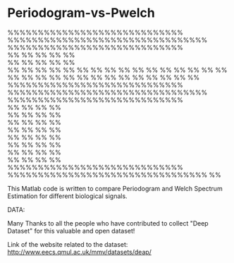 # Periodogram-vs-Pwelch
%%%%%%%%%%%%%%%%%%%%%%%%%%%%%            %%%%%%%%%%%%%%%%%%%%%%%%%%%%%%%%%        %%%%%%%%%%%%%%%%%%%%%%%%%%%%%    
%%                          %%           %%                                       %%                          %%                            
%%                           %%          %%                                       %%                           %%                              
%%                            %%         %%                                       %%                            %%
%%                             %%        %%                                       %%                             %%
%%                             %%        %%                                       %%                             %%
%%                            %%         %%                                       %%                            %%
%%                           %%          %%                                       %%                           %%
%%                          %%           %%                                       %%                          %%
%%%%%%%%%%%%%%%%%%%%%%%%%%%%%            %%%%%%%%%%%%%%%%%%%%%%%%%%%%%%%%%        %%%%%%%%%%%%%%%%%%%%%%%%%%%%%                             
%%                          %%                                          %%        %%                                                                            
%%                           %%                                         %%        %%                              
%%                            %%                                        %%        %%                                         
%%                             %%                                       %%        %%                                       
%%                             %%                                       %%        %%                                        
%%                            %%                                        %%        %%                                       
%%                           %%                                         %%        %%                               
%%                          %%                                          %%        %%                                                                            
%%%%%%%%%%%%%%%%%%%%%%%%%%%%%            %%%%%%%%%%%%%%%%%%%%%%%%%%%%%%%%%        %%



This Matlab code is written to compare Periodogram and Welch Spectrum Estimation for different biological signals.


DATA: 

 Many Thanks to all the people who have contributed to collect "Deep Dataset" for this valuable and open dataset!

 Link of the website related to the dataset: http://www.eecs.qmul.ac.uk/mmv/datasets/deap/
